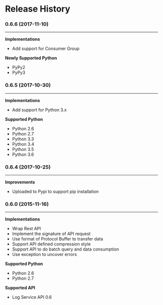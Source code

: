 # Release History

### 0.6.6 (2017-11-10)
----------------------------
**Implementations**
- Add support for Consumer Group

**Newly Supported Python**
- PyPy2
- PyPy3


### 0.6.5 (2017-10-30)
----------------------------
**Implementations**
- Add support for Python 3.x

**Supported Python**
- Python 2.6
- Python 2.7
- Python 3.3
- Python 3.4
- Python 3.5
- Python 3.6

### 0.6.4 (2017-10-25)
----------------------------
**Improvements**
- Uploaded to Pypi to support pip installation


### 0.6.0 (2015-11-16)
----------------------------
**Implementations**
- Wrap Rest API
- Implement the signature of API request
- Use format of Protocol Buffer to transfer data
- Support API defined compression style
- Support API to do batch query and data consumption
- Use exception to uncover errors

**Supported Python**
- Python 2.6
- Python 2.7

**Supported API**
- Log Service API 0.6